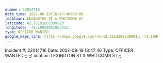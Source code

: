 ```yaml
---
number: 22014716
date_time: 2022-08-19T18:47:46+00:00
location: LEXINGTON ST & WHITCOMB ST
latitude: 42.38192002399913
longitude: -71.18909991867332
type: OFFICER WANTED
google_maps_link: https://maps.google.com/?q=42.38192002399913,-71.18909991867332
---
```


Incident #: 22014716   Date: 2022-08-19 18:47:46    Type: OFFICER WANTED;;;;;;Location: LEXINGTON ST & WHITCOMB ST;;;

